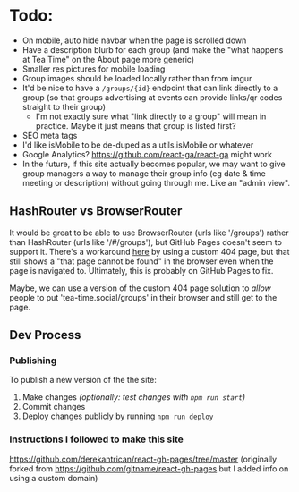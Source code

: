 # Todo:

- On mobile, auto hide navbar when the page is scrolled down
- Have a description blurb for each group (and make the "what happens at Tea Time" on the About page more generic)
- Smaller res pictures for mobile loading
- Group images should be loaded locally rather than from imgur
- It'd be nice to have a `/groups/{id}` endpoint that can link directly to a group (so that groups advertising at events can provide links/qr codes straight to their group)
  - I'm not exactly sure what "link directly to a group" will mean in practice. Maybe it just means that group is listed first?
- SEO meta tags
- I'd like isMobile to be de-duped as a utils.isMobile or whatever
- Google Analytics? https://github.com/react-ga/react-ga might work
- In the future, if this site actually becomes popular, we may want to give group managers a way to manage their group info (eg date & time meeting or description) without going through me. Like an "admin view".

## HashRouter vs BrowserRouter

It would be great to be able to use BrowserRouter (urls like '/groups') rather than HashRouter (urls like '/#/groups'), but GitHub Pages doesn't seem to support it. There's a workaround [here](https://github.com/rafgraph/spa-github-pages) by using a custom 404 page, but that still shows a "that page cannot be found" in the browser even when the page is navigated to. Ultimately, this is probably on GitHub Pages to fix.

Maybe, we can use a version of the custom 404 page solution to *allow* people to put 'tea-time.social/groups' in their browser and still get to the page.

## Dev Process

### Publishing

To publish a new version of the the site:

1. Make changes *(optionally: test changes with `npm run start`)*
2. Commit changes
3. Deploy changes publicly by running `npm run deploy`

### Instructions I followed to make this site

https://github.com/derekantrican/react-gh-pages/tree/master (originally forked from https://github.com/gitname/react-gh-pages but I added info on using a custom domain)